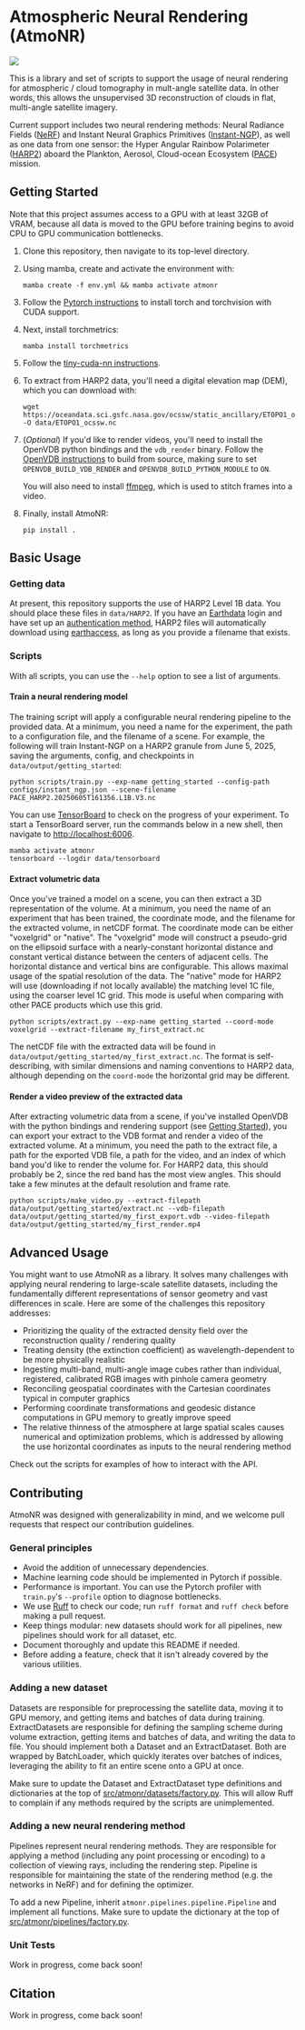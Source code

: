 # Atmospheric Neural Rendering (AtmoNR)

![](assets/atmonr_instant_ngp.gif)  <!-- TO DO: swap to .mp4 after migrating to github  -->

This is a library and set of scripts to support the usage of neural rendering for atmospheric / cloud tomography in mult-angle satellite data. In other words, this allows the unsupervised 3D reconstruction of clouds in flat, multi-angle satellite imagery.

Current support includes two neural rendering methods: Neural Radiance Fields ([NeRF](https://github.com/bmild/nerf)) and Instant Neural Graphics Primitives ([Instant-NGP](https://github.com/NVlabs/instant-ngp)), as well as one data from one sensor: the Hyper Angular Rainbow Polarimeter ([HARP2](https://pace.oceansciences.org/harp2.htm)) aboard the Plankton, Aerosol, Cloud-ocean Ecosystem ([PACE](https://pace.gsfc.nasa.gov/)) mission.

## Getting Started
Note that this project assumes access to a GPU with at least 32GB of VRAM, because all data is moved to the GPU before training begins to avoid CPU to GPU communication bottlenecks.

1. Clone this repository, then navigate to its top-level directory.
2. Using mamba, create and activate the environment with:
    ```console
    mamba create -f env.yml && mamba activate atmonr
    ```
3. Follow the [Pytorch instructions](https://pytorch.org/get-started/locally/) to install torch and torchvision with CUDA support.

4. Next, install torchmetrics:
    ```console
    mamba install torchmetrics
    ```

5. Follow the [tiny-cuda-nn instructions](https://github.com/NVlabs/tiny-cuda-nn).

6. To extract from HARP2 data, you'll need a digital elevation map (DEM), which you can download with:
    ```console
    wget https://oceandata.sci.gsfc.nasa.gov/ocssw/static_ancillary/ETOPO1_ocssw.nc -O data/ETOPO1_ocssw.nc
    ```

7. (_Optional_) If you'd like to render videos, you'll need to install the OpenVDB python bindings and the `vdb_render` binary. Follow the [OpenVDB instructions](https://github.com/AcademySoftwareFoundation/openvdb) to build from source, making sure to set `OPENVDB_BUILD_VDB_RENDER` and `OPENVDB_BUILD_PYTHON_MODULE` to `ON`.

    You will also need to install [ffmpeg](https://ffmpeg.org/), which is used to stitch frames into a video.

8. Finally, install AtmoNR:
    ```console
    pip install .
    ```

## Basic Usage

### Getting data

At present, this repository supports the use of HARP2 Level 1B data. You should place these files in `data/HARP2`. If you have an [Earthdata](https://www.earthdata.nasa.gov/) login and have set up an [authentication method](https://earthaccess.readthedocs.io/en/latest/howto/authenticate/), HARP2 files will automatically download using [earthaccess](https://earthaccess.readthedocs.io/en/latest/), as long as you provide a filename that exists.

### Scripts

With all scripts, you can use the `--help` option to see a list of arguments.

#### Train a neural rendering model

The training script will apply a configurable neural rendering pipeline to the provided data. At a minimum, you need a name for the experiment, the path to a configuration file, and the filename of a scene. For example, the following will train Instant-NGP on a HARP2 granule from June 5, 2025, saving the arguments, config, and checkpoints in `data/output/getting_started`:

```console
python scripts/train.py --exp-name getting_started --config-path configs/instant_ngp.json --scene-filename PACE_HARP2.20250605T161356.L1B.V3.nc
```

You can use [TensorBoard](https://www.tensorflow.org/tensorboard) to check on the progress of your experiment. To start a TensorBoard server, run the commands below in a new shell, then navigate to [http://localhost:6006](http://localhost:6006).
```console
mamba activate atmonr
tensorboard --logdir data/tensorboard
```

#### Extract volumetric data

Once you've trained a model on a scene, you can then extract a 3D representation of the volume. At a minimum, you need the name of an experiment that has been trained, the coordinate mode, and the filename for the extracted volume, in netCDF format. The coordinate mode can be either "voxelgrid" or "native". The "voxelgrid" mode will construct a pseudo-grid on the ellipsoid surface with a nearly-constant horizontal distance and constant vertical distance between the centers of adjacent cells. The horizontal distance and vertical bins are configurable. This allows maximal usage of the spatial resolution of the data. The "native" mode for HARP2 will use (downloading if not locally available) the matching level 1C file, using the coarser level 1C grid. This mode is useful when comparing with other PACE products which use this grid.

```console
python scripts/extract.py --exp-name getting_started --coord-mode voxelgrid --extract-filename my_first_extract.nc
```

The netCDF file with the extracted data will be found in `data/output/getting_started/my_first_extract.nc`. The format is self-describing, with similar dimensions and naming conventions to HARP2 data, although depending on the `coord-mode` the horizontal grid may be different.

#### Render a video preview of the extracted data

After extracting volumetric data from a scene, if you've installed OpenVDB with the python bindings and rendering support (see [Getting Started](#getting-started)), you can export your extract to the VDB format and render a video of the extracted volume. At a minimum, you need the path to the extract file, a path for the exported VDB file, a path for the video, and an index of which band you'd like to render the volume for. For HARP2 data, this should probably be 2, since the red band has the most view angles. This should take a few minutes at the default resolution and frame rate.

```console
python scripts/make_video.py --extract-filepath data/output/getting_started/extract.nc --vdb-filepath data/output/getting_started/my_first_export.vdb --video-filepath data/output/getting_started/my_first_render.mp4
```


## Advanced Usage

You might want to use AtmoNR as a library. It solves many challenges with applying neural rendering to large-scale satellite datasets, including the fundamentally different representations of sensor geometry and vast differences in scale. Here are some of the challenges this repository addresses:
- Prioritizing the quality of the extracted density field over the reconstruction quality / rendering quality
- Treating density (the extinction coefficient) as wavelength-dependent to be more physically realistic
- Ingesting multi-band, multi-angle image cubes rather than individual, registered, calibrated RGB images with pinhole camera geometry
- Reconciling geospatial coordinates with the Cartesian coordinates typical in computer graphics
- Performing coordinate transformations and geodesic distance computations in GPU memory to greatly improve speed
- The relative thinness of the atmosphere at large spatial scales causes numerical and optimization problems, which is addressed by allowing the use horizontal coordinates as inputs to the neural rendering method

Check out the scripts for examples of how to interact with the API.

## Contributing

AtmoNR was designed with generalizability in mind, and we welcome pull requests that respect our contribution guidelines.

### General principles

- Avoid the addition of unnecessary dependencies.
- Machine learning code should be implemented in Pytorch if possible.
- Performance is important. You can use the Pytorch profiler with `train.py`'s `--profile` option to diagnose bottlenecks.
- We use [Ruff](https://docs.astral.sh/ruff/) to check our code; run `ruff format` and `ruff check` before making a pull request.
- Keep things modular: new datasets should work for all pipelines, new pipelines should work for all dataset, etc.
- Document thoroughly and update this README if needed.
- Before adding a feature, check that it isn't already covered by the various utilities.

### Adding a new dataset

Datasets are responsible for preprocessing the satellite data, moving it to GPU memory, and getting items and batches of data during training. ExtractDatasets are responsible for defining the sampling scheme during volume extraction, getting items and batches of data, and writing the data to file. You should implement both a Dataset and an ExtractDataset. Both are wrapped by BatchLoader, which quickly iterates over batches of indices, leveraging the ability to fit an entire scene onto a GPU at once.

Make sure to update the Dataset and ExtractDataset type definitions and dictionaries at the top of [src/atmonr/datasets/factory.py](src/atmonr/datasets/factory.py). This will allow Ruff to complain if any methods required by the scripts are unimplemented.

### Adding a new neural rendering method

Pipelines represent neural rendering methods. They are responsible for applying a method (including any point processing or encoding) to a collection of viewing rays, including the rendering step. Pipeline is responsible for maintaining the state of the rendering method (e.g. the networks in NeRF) and for defining the optimizer.

To add a new Pipeline, inherit `atmonr.pipelines.pipeline.Pipeline` and implement all functions. Make sure to update the dictionary at the top of [src/atmonr/pipelines/factory.py](src/atmonr/datasets/factory.py).

### Unit Tests

Work in progress, come back soon!

## Citation

Work in progress, come back soon!
